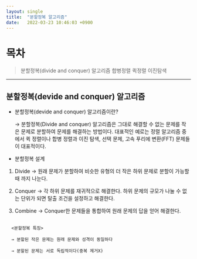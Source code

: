 ```yaml
---
layout: single
title:  "분할정복 알고리즘"
date:   2022-03-23 10:46:03 +0900
---
```


# 목차
> 분할정복(divide and conquer) 알고리즘
> 합병정렬
> 퀵정렬
> 이진탐색

---

## 분할정복(devide and conquer) 알고리즘
* 분할정복(devide and conquer) 알고리즘이란?

  → 분할정복(Divide and conquer) 알고리즘은 그대로 해결할 수 없는 문제를 작은 문제로 분할하여 문제를 해결하는 방법이다. 대표적인 예로는 정렬 알고리즘 중에서 퀵 정렬이나 합병 정렬과  이진 탐색, 선택 문제, 고속 푸리에 변환(FFT) 문제들이 대표적이다.



* 분할정복 설계
1) Divide 
→ 원래 문제가 분할하여 비슷한 유형의 더 작은 하위 문제로 분할이 가능할 때 까지 나눈다.

 

2) Conquer
→ 각 하위 문제를 재귀적으로 해결한다. 하위 문제의 규모가 나눌 수 없는 단위가 되면 탈출 조건을 설정하고 해결한다.

 

3) Combine
→ Conquer한 문제들을 통합하여 원래 문제의 답을 얻어 해결한다.

~~~

  <분할정복 특징>

  → 분할된 작은 문제는 원래 문제와 성격이 동일하다
  
  → 분할된 문제는 서로 독립적이다(중복 제거X)

~~~
